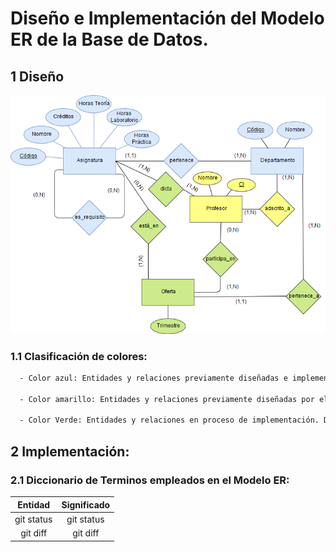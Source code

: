 # Diseño e Implementación del Modelo ER de la Base de Datos.

 ## 1 Diseño
 ![Deseño Relacional de la Base de Datos](ER_Model.png "Modelo ER_Sprint 2")
 
   ### 1.1 Clasificación de colores:
   
```diff
  - Color azul: Entidades y relaciones previamente diseñadas e implementadas por el equipo de desarrollo Delta Developers.
  
  - Color amarillo: Entidades y relaciones previamente diseñadas por el equipo de desarrollo BIG Developers.
  
  - Color Verde: Entidades y relaciones en proceso de implementación. Durante la fase actual de desarrollo. Estos elementos del diseño pueden estar sometidos a cambios hasta su completa validación.
```  

             
 ## 2 Implementación:
 
  ### 2.1 Diccionario de Terminos empleados en el Modelo ER:

| Entidad                          | Significado                                     |
| :----------------------:         |     :------------------------------------:      |
| git status                       | git status                                      |
| git diff                         | git diff                                        |
